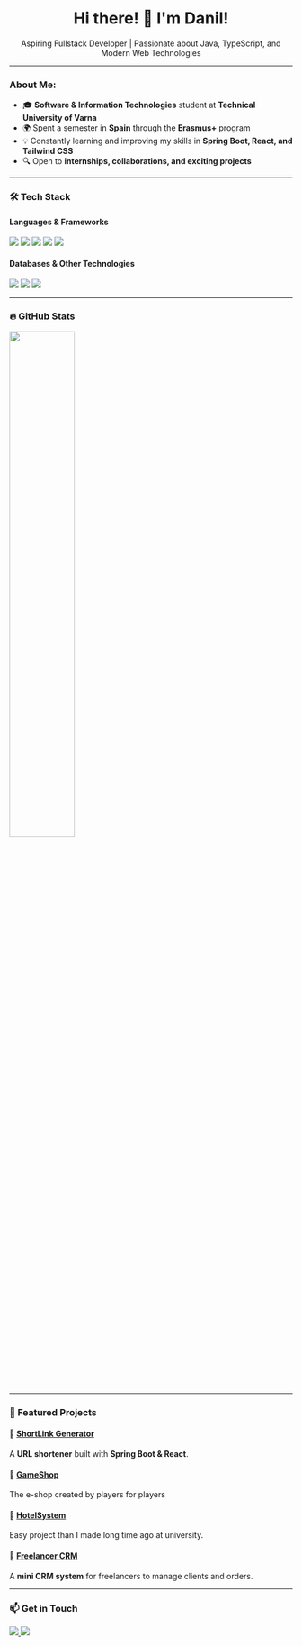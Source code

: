<h1 align="center">Hi there! 👋 I'm Danil!</h1>

<p align="center">
Aspiring Fullstack Developer | Passionate about Java, TypeScript, and Modern Web Technologies  
</p>

---

###   About Me:
- 🎓 **Software & Information Technologies** student at **Technical University of Varna**  
- 🌍 Spent a semester in **Spain** through the **Erasmus+** program  
- 💡 Constantly learning and improving my skills in **Spring Boot, React, and Tailwind CSS**  
- 🔍 Open to **internships, collaborations, and exciting projects**  

---

### 🛠️ Tech Stack
#### **Languages & Frameworks**
<p align="left">
  <img src="https://img.shields.io/badge/Java-ED8B00?style=for-the-badge&logo=java&logoColor=white" />
  <img src="https://img.shields.io/badge/TypeScript-007ACC?style=for-the-badge&logo=typescript&logoColor=white" />
  <img src="https://img.shields.io/badge/Spring%20Boot-6DB33F?style=for-the-badge&logo=spring&logoColor=white" />
  <img src="https://img.shields.io/badge/React-61DAFB?style=for-the-badge&logo=react&logoColor=white" />
  <img src="https://img.shields.io/badge/Tailwind%20CSS-06B6D4?style=for-the-badge&logo=tailwindcss&logoColor=white" />
</p>

#### **Databases & Other Technologies**
<p align="left">
  <img src="https://img.shields.io/badge/MySQL-4479A1?style=for-the-badge&logo=mysql&logoColor=white" />
  <img src="https://img.shields.io/badge/MongoDB-47A248?style=for-the-badge&logo=mongodb&logoColor=white" />
  <img src="https://img.shields.io/badge/Git-F05032?style=for-the-badge&logo=git&logoColor=white" />
</p>

---

### 🔥 GitHub Stats  
<p align="left">
  <img src="https://github-readme-stats.vercel.app/api?username=GoogleExpert228&show_icons=true&theme=dark" width="48%" />
</p>

---

### 📌 Featured Projects  
#### 🔗 [ShortLink Generator](https://github.com/GoogleExpert228/short_url)
A **URL shortener** built with **Spring Boot & React**.

#### 📌 [GameShop](https://github.com/GoogleExpert228/GameShop)
The e-shop created by players for players

#### 📌 [HotelSystem](https://github.com/GoogleExpert228/hotel)
Easy project than I made long time ago at university.

#### 📌 [Freelancer CRM](https://github.com/GoogleExpert228/CRM_freelance)
A **mini CRM system** for freelancers to manage clients and orders.  

---

### 📫 Get in Touch  
<p align="left">
  <a href="https://www.linkedin.com/in/danil-baranov-b18077264/" target="_blank">
    <img src="https://img.shields.io/badge/LinkedIn-%230077B5.svg?style=for-the-badge&logo=linkedin&logoColor=white" />
  </a>
  <a href="mailto:danil.engels28@gmail.com">
    <img src="https://img.shields.io/badge/Email-D14836?style=for-the-badge&logo=gmail&logoColor=white" />
  </a>
</p>
